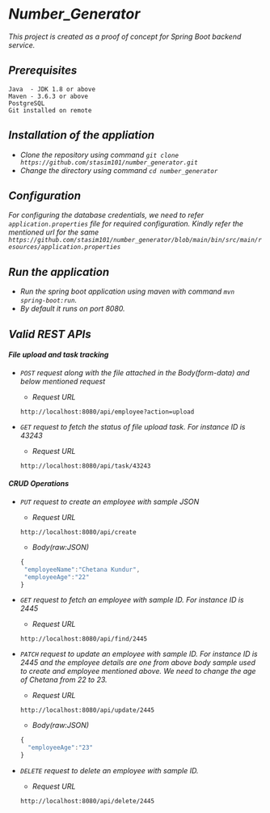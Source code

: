# _Number_Generator_

_This project is created as a proof of concept for Spring Boot backend service._

## _Prerequisites_

```
Java  - JDK 1.8 or above
Maven - 3.6.3 or above
PostgreSQL
Git installed on remote
```

## _Installation of the appliation_

- _Clone the repository using command `git clone https://github.com/stasim101/number_generator.git`_
- _Change the directory using command `cd number_generator`_


## _Configuration_

_For configuring the database credentials, we need to refer `application.properties` file for required configuration._
_Kindly refer the mentioned url for the same_
_`https://github.com/stasim101/number_generator/blob/main/bin/src/main/resources/application.properties`_

## _Run the application_

- _Run the spring boot application using maven with command `mvn spring-boot:run`._
- _By default it runs on port 8080._

## _Valid REST APIs_

#### _File upload and task tracking_

- _`POST` request along with the file attached in the Body(form-data) and below mentioned request_
  - _Request URL_
   ```
   http://localhost:8080/api/employee?action=upload
   ```
   
- _`GET` request to fetch the status of file upload task. For instance ID is 43243_
  - _Request URL_
   ```
   http://localhost:8080/api/task/43243
   ```   
  

#### _CRUD Operations_

- _`PUT` request to create an employee with sample JSON_
  - _Request URL_
   ```
   http://localhost:8080/api/create
   ```
  - _Body(raw:JSON)_
   ```javascript
  {
    "employeeName":"Chetana Kundur",
    "employeeAge":"22"
  }
   ```

- _`GET` request to fetch an employee with sample ID. For instance ID is 2445_
  - _Request URL_
   ```
   http://localhost:8080/api/find/2445
   ```

- _`PATCH` request to update an employee with sample ID. For instance ID is 2445 and the employee details are one from above body sample used to create and employee_ 
  _mentioned above. We need to change the age of Chetana from 22 to 23._

  - _Request URL_
   ```
   http://localhost:8080/api/update/2445
   ```
  - _Body(raw:JSON)_
  ```javascript
  {
    "employeeAge":"23"
  }
   ```
   

- _`DELETE` request to delete an employee with sample ID._

  - _Request URL_
   ```
   http://localhost:8080/api/delete/2445
   ```
